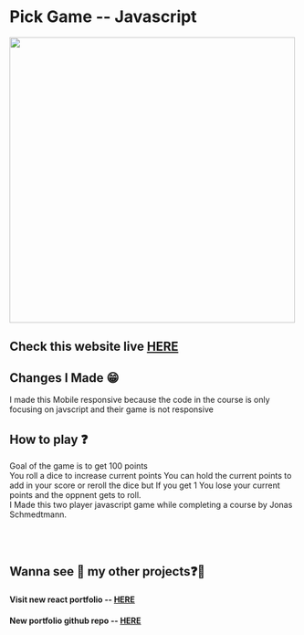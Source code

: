 # Pick Game -- Javascript

<img width='500px' src='https://github.com/ParallelXL/Pick-Game-Javscript/assets/134038947/d20a270f-1887-4c8a-8cd0-d9687bed63e7' />

<h2>Check this website live <a href="https://pickgamexl.netlify.app/" target="_blank">HERE</a></h2>

<h2>Changes I Made 😁</h2>
I made this Mobile responsive because the code in the course is only focusing on javscript and their game is not responsive


<h2>How to play ❓</h2>

Goal of the game is to get 100 points <br>
You roll a dice to increase current points
You can hold the current points to add in your score or reroll the dice but If you get 1 You lose your current points and the oppnent gets to roll.
<br>
I Made this two player javascript game while completing a course by Jonas Schmedtmann.



<br><br>
<h2> Wanna see 👀 my other projects❓📖
<h4>Visit new react portfolio -- <a href='https://parallelxl.netlify.app/' target="_blank">HERE</a></h4>
<h4>New portfolio github repo -- <a href='https://parallelxl.netlify.app/' target="_blank">HERE</a></h4>


